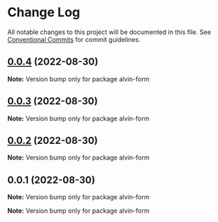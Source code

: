 # Change Log

All notable changes to this project will be documented in this file.
See [Conventional Commits](https://conventionalcommits.org) for commit guidelines.

## [0.0.4](https://github.com/donzel-lin/storybook-alvin/compare/v0.0.3...v0.0.4) (2022-08-30)

**Note:** Version bump only for package alvin-form





## [0.0.3](https://github.com/donzel-lin/storybook-alvin/compare/v0.0.2...v0.0.3) (2022-08-30)

**Note:** Version bump only for package alvin-form





## [0.0.2](https://github.com/donzel-lin/storybook-alvin/compare/v0.0.1...v0.0.2) (2022-08-30)

**Note:** Version bump only for package alvin-form





## 0.0.1 (2022-08-30)

**Note:** Version bump only for package alvin-form







**Note:** Version bump only for package alvin-form
